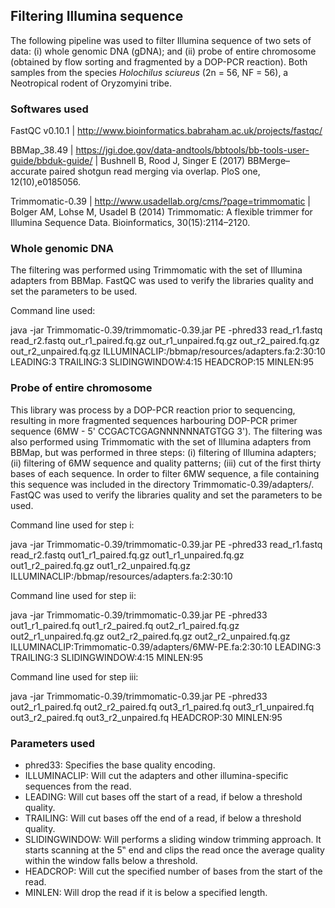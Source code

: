 ## Filtering Illumina sequence

The following pipeline was used to filter Illumina sequence of two sets of data: (i) whole genomic DNA (gDNA); and (ii) probe of entire chromosome (obtained by flow sorting and fragmented by a DOP-PCR reaction). Both samples from the species *Holochilus sciureus* (2n = 56, NF = 56), a Neotropical rodent of Oryzomyini tribe.


### Softwares used

FastQC v0.10.1 | http://www.bioinformatics.babraham.ac.uk/projects/fastqc/

BBMap_38.49 | https://jgi.doe.gov/data-andtools/bbtools/bb-tools-user-guide/bbduk-guide/ | Bushnell B, Rood J, Singer E (2017) BBMerge–accurate paired shotgun read merging via overlap. PloS one, 12(10),e0185056.

Trimmomatic-0.39 | http://www.usadellab.org/cms/?page=trimmomatic | Bolger AM, Lohse M, Usadel B (2014) Trimmomatic: A flexible trimmer for Illumina Sequence Data. Bioinformatics, 30(15):2114–2120.


### Whole genomic DNA

The filtering was performed using Trimmomatic with the set of Illumina adapters from BBMap. FastQC was used to verify the libraries quality and set the parameters to be used.

Command line used:

java -jar Trimmomatic-0.39/trimmomatic-0.39.jar PE -phred33 read_r1.fastq read_r2.fastq out_r1_paired.fq.gz out_r1_unpaired.fq.gz out_r2_paired.fq.gz out_r2_unpaired.fq.gz ILLUMINACLIP:/bbmap/resources/adapters.fa:2:30:10 LEADING:3 TRAILING:3 SLIDINGWINDOW:4:15 HEADCROP:15 MINLEN:95


### Probe of entire chromosome

This library was process by a DOP-PCR reaction prior to sequencing, resulting in more fragmented sequences harbouring DOP-PCR primer sequence (6MW - 5' CCGACTCGAGNNNNNNATGTGG 3'). The filtering was also performed using Trimmomatic with the set of Illumina adapters from BBMap, but was performed in three steps: (i) filtering of Illumina adapters; (ii) filtering of 6MW sequence and quality patterns; (iii) cut of the first thirty bases of each sequence. In order to filter 6MW sequence, a file containing this sequence was included in the directory Trimmomatic-0.39/adapters/. FastQC was used to verify the libraries quality and set the parameters to be used.

Command line used for step i:

java -jar Trimmomatic-0.39/trimmomatic-0.39.jar PE -phred33 read_r1.fastq read_r2.fastq out1_r1_paired.fq.gz out1_r1_unpaired.fq.gz out1_r2_paired.fq.gz out1_r2_unpaired.fq.gz ILLUMINACLIP:/bbmap/resources/adapters.fa:2:30:10

Command line used for step ii:

java -jar Trimmomatic-0.39/trimmomatic-0.39.jar PE -phred33 out1_r1_paired.fq out1_r2_paired.fq out2_r1_paired.fq.gz out2_r1_unpaired.fq.gz out2_r2_paired.fq.gz out2_r2_unpaired.fq.gz ILLUMINACLIP:Trimmomatic-0.39/adapters/6MW-PE.fa:2:30:10 LEADING:3 TRAILING:3 SLIDINGWINDOW:4:15 MINLEN:95

Command line used for step iii:

java -jar Trimmomatic-0.39/trimmomatic-0.39.jar PE -phred33 out2_r1_paired.fq out2_r2_paired.fq out3_r1_paired.fq out3_r1_unpaired.fq out3_r2_paired.fq out3_r2_unpaired.fq HEADCROP:30 MINLEN:95


### Parameters used

- phred33: Specifies the base quality encoding.
- ILLUMINACLIP: Will cut the adapters and other illumina-specific sequences from the read.
- LEADING: Will cut bases off the start of a read, if below a threshold quality.
- TRAILING: Will cut bases off the end of a read, if below a threshold quality.
- SLIDINGWINDOW: Will performs a sliding window trimming approach. It starts scanning at the 5‟ end and clips the read once the average quality within the window falls below a threshold.
- HEADCROP: Will cut the specified number of bases from the start of the read.
- MINLEN: Will drop the read if it is below a specified length.
